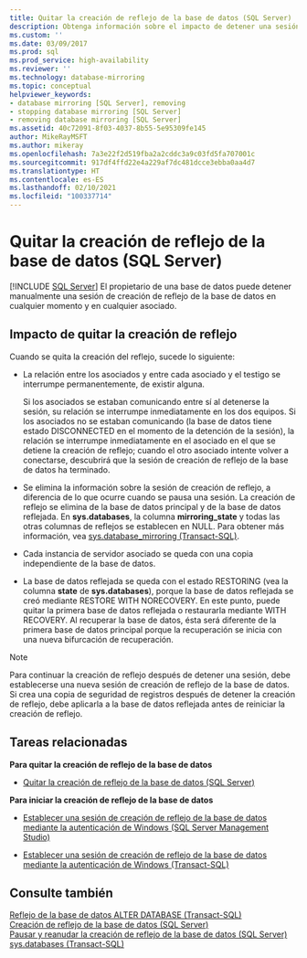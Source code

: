 ```yaml
---
title: Quitar la creación de reflejo de la base de datos (SQL Server) | Microsoft Docs
description: Obtenga información sobre el impacto de detener una sesión de creación de reflejos de bases de datos, que el propietario puede realizar en cualquier momento y en cualquier asociado de SQL Server.
ms.custom: ''
ms.date: 03/09/2017
ms.prod: sql
ms.prod_service: high-availability
ms.reviewer: ''
ms.technology: database-mirroring
ms.topic: conceptual
helpviewer_keywords:
- database mirroring [SQL Server], removing
- stopping database mirroring [SQL Server]
- removing database mirroring [SQL Server]
ms.assetid: 40c72091-8f03-4037-8b55-5e95309fe145
author: MikeRayMSFT
ms.author: mikeray
ms.openlocfilehash: 7a3e22f2d519fba2a2cddc3a9c03fd5fa707001c
ms.sourcegitcommit: 917df4ffd22e4a229af7dc481dcce3ebba0aa4d7
ms.translationtype: HT
ms.contentlocale: es-ES
ms.lasthandoff: 02/10/2021
ms.locfileid: "100337714"
---
```

# <a name="removing-database-mirroring-sql-server"></a>Quitar la creación de reflejo de la base de datos (SQL Server)
 [!INCLUDE [SQL Server](../../includes/applies-to-version/sqlserver.md)]
  El propietario de una base de datos puede detener manualmente una sesión de creación de reflejo de la base de datos en cualquier momento y en cualquier asociado.  
  
## <a name="impact-of-removing-mirroring"></a>Impacto de quitar la creación de reflejo  
 Cuando se quita la creación del reflejo, sucede lo siguiente:  
  
-   La relación entre los asociados y entre cada asociado y el testigo se interrumpe permanentemente, de existir alguna.  
  
     Si los asociados se estaban comunicando entre sí al detenerse la sesión, su relación se interrumpe inmediatamente en los dos equipos. Si los asociados no se estaban comunicando (la base de datos tiene estado DISCONNECTED en el momento de la detención de la sesión), la relación se interrumpe inmediatamente en el asociado en el que se detiene la creación de reflejo; cuando el otro asociado intente volver a conectarse, descubrirá que la sesión de creación de reflejo de la base de datos ha terminado.  
  
-   Se elimina la información sobre la sesión de creación de reflejo, a diferencia de lo que ocurre cuando se pausa una sesión. La creación de reflejo se elimina de la base de datos principal y de la base de datos reflejada. En **sys.databases**, la columna **mirroring_state** y todas las otras columnas de reflejos se establecen en NULL. Para obtener más información, vea [sys.database_mirroring &#40;Transact-SQL&#41;](../../relational-databases/system-catalog-views/sys-database-mirroring-transact-sql.md).  
  
-   Cada instancia de servidor asociado se queda con una copia independiente de la base de datos.  
  
-   La base de datos reflejada se queda con el estado RESTORING (vea la columna **state** de **sys.databases**), porque la base de datos reflejada se creó mediante RESTORE WITH NORECOVERY. En este punto, puede quitar la primera base de datos reflejada o restaurarla mediante WITH RECOVERY. Al recuperar la base de datos, ésta será diferente de la primera base de datos principal porque la recuperación se inicia con una nueva bifurcación de recuperación.  
  
> [!NOTE]  
>  Para continuar la creación de reflejo después de detener una sesión, debe establecerse una nueva sesión de creación de reflejo de la base de datos. Si crea una copia de seguridad de registros después de detener la creación de reflejo, debe aplicarla a la base de datos reflejada antes de reiniciar la creación de reflejo.  
  
##  <a name="related-tasks"></a><a name="RelatedTasks"></a> Tareas relacionadas  
 **Para quitar la creación de reflejo de la base de datos**  
  
-   [Quitar la creación de reflejo de la base de datos &#40;SQL Server&#41;](../../database-engine/database-mirroring/remove-database-mirroring-sql-server.md)  
  
 **Para iniciar la creación de reflejo de la base de datos**  
  
-   [Establecer una sesión de creación de reflejo de la base de datos mediante la autenticación de Windows &#40;SQL Server Management Studio&#41;](../../database-engine/database-mirroring/establish-database-mirroring-session-windows-authentication.md)  
  
-   [Establecer una sesión de creación de reflejo de la base de datos mediante la autenticación de Windows &#40;Transact-SQL&#41;](../../database-engine/database-mirroring/database-mirroring-establish-session-windows-authentication.md)  
  
  
## <a name="see-also"></a>Consulte también  
 [Reflejo de la base de datos ALTER DATABASE &#40;Transact-SQL&#41;](../../t-sql/statements/alter-database-transact-sql-database-mirroring.md)   
 [Creación de reflejo de la base de datos &#40;SQL Server&#41;](../../database-engine/database-mirroring/database-mirroring-sql-server.md)   
 [Pausar y reanudar la creación de reflejo de la base de datos &#40;SQL Server&#41;](../../database-engine/database-mirroring/pausing-and-resuming-database-mirroring-sql-server.md)   
 [sys.databases &#40;Transact-SQL&#41;](../../relational-databases/system-catalog-views/sys-databases-transact-sql.md)  
  
  
